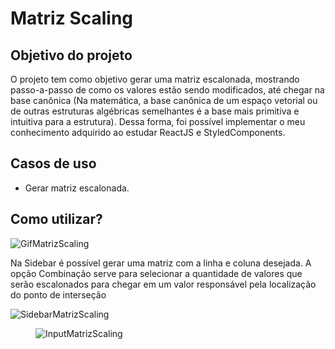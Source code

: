 <h1> Matriz Scaling </h1>
<h2> Objetivo do projeto </h2>

<p> O projeto tem como objetivo gerar uma matriz escalonada, mostrando passo-a-passo de como
os valores estão sendo modificados, até chegar na base canônica (Na matemática, a base canônica de um espaço vetorial ou de outras estruturas algébricas semelhantes é a base mais primitiva e intuitiva para a estrutura).
Dessa forma, foi possível implementar o meu conhecimento adquirido ao estudar ReactJS e StyledComponents. </P>

<h2> Casos de uso </h2>
<ul>
  <li>Gerar matriz escalonada.</li>
</ul>

<h2> Como utilizar? </h2>
<img src="https://user-images.githubusercontent.com/16446463/167279596-6432371a-118a-43bf-9743-baacae473b7a.gif" alt="GifMatrizScaling">
<p>Na Sidebar é possível gerar uma matriz com a linha e coluna desejada. A opção Combinação serve para selecionar a quantidade
de valores que serão escalonados para chegar em um valor responsável pela localização do ponto de interseção</p>
<div> </div>
<img src="https://user-images.githubusercontent.com/16446463/167279703-551c5072-4aa8-42ea-92c0-0b3e05cba229.png" alt="SidebarMatrizScaling">


<figure>
  <img src="https://user-images.githubusercontent.com/16446463/167279783-211657a3-5f82-4b1f-9353-e074bd0f8421.png" alt="InputMatrizScaling">
</figure>


